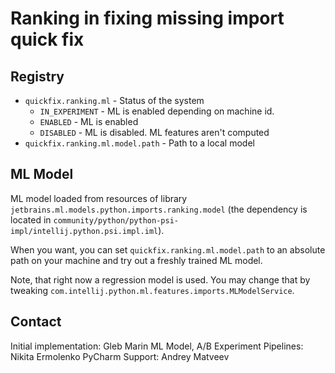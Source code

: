 # Ranking in fixing missing import quick fix

## Registry

* `quickfix.ranking.ml` - Status of the system
  * `IN_EXPERIMENT` - ML is enabled depending on machine id.
  * `ENABLED` - ML is enabled
  * `DISABLED` - ML is disabled. ML features aren't computed
* `quickfix.ranking.ml.model.path` - Path to a local model

## ML Model

ML model loaded from resources of library `jetbrains.ml.models.python.imports.ranking.model`
(the dependency is located in `community/python/python-psi-impl/intellij.python.psi.impl.iml`).

When you want, you can set `quickfix.ranking.ml.model.path` to an absolute path on your machine
and try out a freshly trained ML model.

Note, that right now a regression model is used.
You may change that by tweaking `com.intellij.python.ml.features.imports.MLModelService`.

## Contact

Initial implementation: Gleb Marin
ML Model, A/B Experiment Pipelines: Nikita Ermolenko
PyCharm Support: Andrey Matveev
